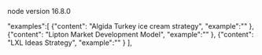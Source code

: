 node version 16.8.0

 "examples":[
      {"content": "Algida Turkey ice cream strategy",
      "example":""
    },
      {"content": "Lipton Market Development Model",
      "example":""
    },
      {"content": "LXL Ideas Strategy",
      "example":""
    }
        ],
